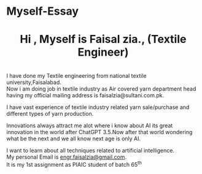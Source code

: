 # Myself-Essay
<h1 align="center">Hi , Myself is Faisal zia., (Textile Engineer)</h1>
<br>
I have done my Textile engineering from national textile university,Faisalabad.
<br>
Now i am doing job in textile industry as Air covered yarn department head having my official mailing address is <a>faisalzia@sultani.com.pk</a>.<p>I have vast experience of textile industry related yarn sale/purchase and different types of yarn production.</p><p>Innovations always attract me alot where i know about AI its great innovation in the world after ChatGPT 3.5.Now after that world wondering what be the next and we all know next age is only AI.</p>I want to learn about all techniques related to artificial intelligence.
<br/>
My personal Email is <a href="mailto:engr.faisalzia@gmail.com">engr.faisalzia@gmail.com</a>.
<br>
It is my 1st assignment as PIAIC student of batch 65<sup>th</sup>
